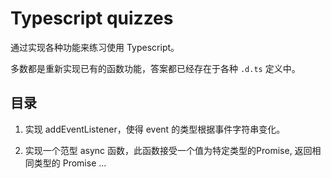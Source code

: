 # Typescript quizzes

通过实现各种功能来练习使用 Typescript。

多数都是重新实现已有的函数功能，答案都已经存在于各种 `.d.ts` 定义中。


## 目录

1. 实现 addEventListener，使得 event 的类型根据事件字符串变化。

2. 实现一个范型 async 函数，此函数接受一个值为特定类型的Promise, 返回相同类型的 Promise
...
